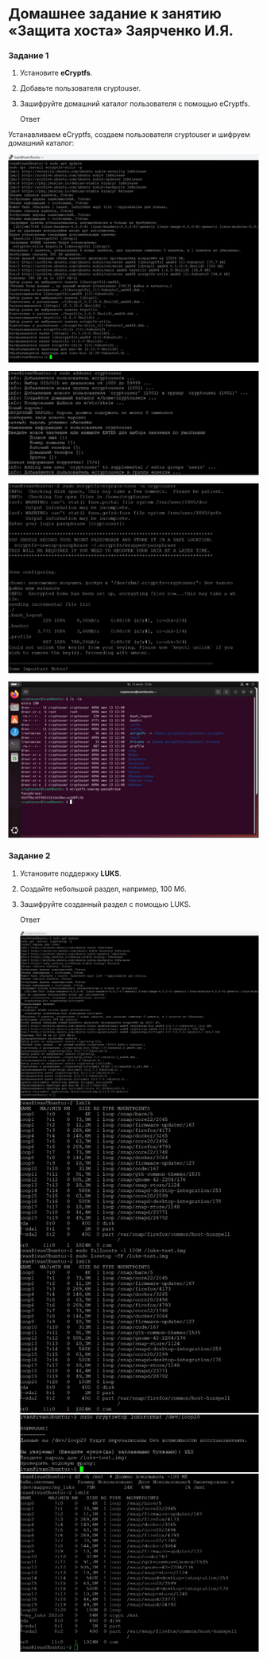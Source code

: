 # Домашнее задание к занятию  «Защита хоста» Заярченко И.Я.


### Задание 1

1. Установите **eCryptfs**.
2. Добавьте пользователя cryptouser.
3. Зашифруйте домашний каталог пользователя с помощью eCryptfs.

   Ответ

Устанавливаем eCryptfs, создаем пользователя cryptouser и шифруем домашний каталог:

![1](https://github.com/vonoid/host-defend/blob/13e13334b1c98be381472ed2be49be371e9d75cb/31.jpg)

![1](https://github.com/vonoid/host-defend/blob/13e13334b1c98be381472ed2be49be371e9d75cb/32.jpg)

![1](https://github.com/vonoid/host-defend/blob/c21a0de7f6f391fbf7baff9058f8b4bb4659e9ab/12.jpg)

![1](https://github.com/vonoid/host-defend/blob/c21a0de7f6f391fbf7baff9058f8b4bb4659e9ab/13.jpg)



### Задание 2

1. Установите поддержку **LUKS**.
2. Создайте небольшой раздел, например, 100 Мб.
3. Зашифруйте созданный раздел с помощью LUKS.

   Ответ

    ![1](https://github.com/vonoid/host-defend/blob/c21a0de7f6f391fbf7baff9058f8b4bb4659e9ab/21.jpg)
    ![1](https://github.com/vonoid/host-defend/blob/c21a0de7f6f391fbf7baff9058f8b4bb4659e9ab/22.jpg)
    ![1](https://github.com/vonoid/host-defend/blob/c21a0de7f6f391fbf7baff9058f8b4bb4659e9ab/23.jpg)
    ![1](https://github.com/vonoid/host-defend/blob/c21a0de7f6f391fbf7baff9058f8b4bb4659e9ab/24.jpg)
